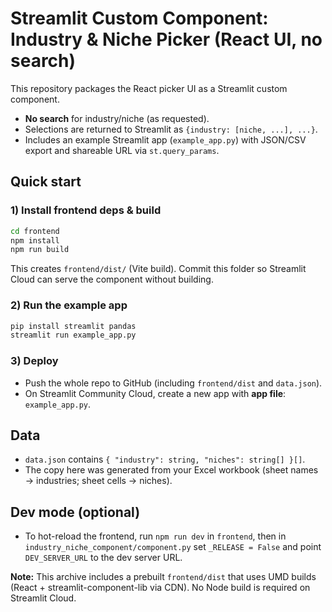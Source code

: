 
# Streamlit Custom Component: Industry & Niche Picker (React UI, no search)

This repository packages the React picker UI as a Streamlit custom component.
- **No search** for industry/niche (as requested).
- Selections are returned to Streamlit as `{industry: [niche, ...], ...}`.
- Includes an example Streamlit app (`example_app.py`) with JSON/CSV export and shareable URL via `st.query_params`.

## Quick start

### 1) Install frontend deps & build
```bash
cd frontend
npm install
npm run build
```

This creates `frontend/dist/` (Vite build). Commit this folder so Streamlit Cloud can serve the component without building.

### 2) Run the example app
```bash
pip install streamlit pandas
streamlit run example_app.py
```

### 3) Deploy
- Push the whole repo to GitHub (including `frontend/dist` and `data.json`).
- On Streamlit Community Cloud, create a new app with **app file**: `example_app.py`.

## Data
- `data.json` contains `{ "industry": string, "niches": string[] }[]`.
- The copy here was generated from your Excel workbook (sheet names → industries; sheet cells → niches).

## Dev mode (optional)
- To hot-reload the frontend, run `npm run dev` in `frontend`, then in `industry_niche_component/component.py` set `_RELEASE = False` and point `DEV_SERVER_URL` to the dev server URL.


**Note:** This archive includes a prebuilt `frontend/dist` that uses UMD builds (React + streamlit-component-lib via CDN). No Node build is required on Streamlit Cloud.
